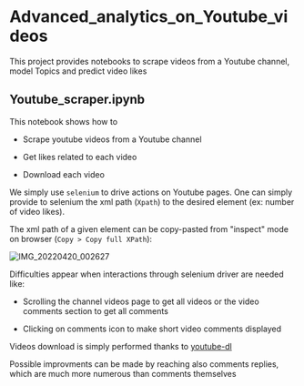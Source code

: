 # Advanced_analytics_on_Youtube_videos
This project provides notebooks to scrape videos from a Youtube channel, model Topics  and predict video likes

## Youtube_scraper.ipynb

This notebook shows how to 

*  Scrape youtube videos from a Youtube channel

*  Get likes related to each video

*  Download each video

We simply use `selenium` to drive actions on Youtube pages.
One can simply provide to selenium the xml path (`Xpath`) to the desired element (ex: number of video likes).

The xml path of a given element can be copy-pasted from "inspect" mode on browser (`Copy > Copy full XPath`):

![IMG_20220420_002627](https://user-images.githubusercontent.com/16710784/164112363-3c881076-13a4-4e1e-8532-6c9c62c34605.jpg)

Difficulties appear when interactions through selenium driver are needed like:

*  Scrolling the channel videos page to get all videos or the video comments section to get all comments

*  Clicking on comments icon to make short video comments displayed

Videos download is simply performed thanks to [youtube-dl](https://github.com/ytdl-org/youtube-dl)

Possible improvments can be made by reaching also comments replies, which are much more numerous than comments themselves

